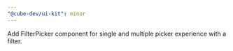 ```yaml
---
"@cube-dev/ui-kit": minor
---
```


Add FilterPicker component for single and multiple picker experience with a filter.

